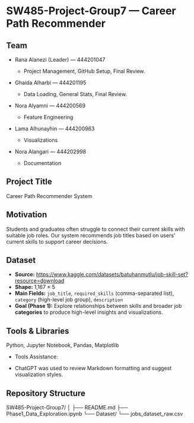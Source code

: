 # SW485-Project-Group7 — Career Path Recommender

## Team
* Rana Alanezi (Leader) — 444201047
  * Project Management, GitHub Setup, Final Review.

* Ghaida Alharbi — 444201195
  * Data Loading, General Stats, Final Review.

* Nora Alyamni — 444200569
  * Feature Engineering

* Lama Alhunayhin — 444200963
  * Visualizations

* Nora Alangari — 444202998
  * Documentation

## Project Title
Career Path Recommender System

## Motivation
Students and graduates often struggle to connect their current skills with suitable job roles.
Our system recommends job titles based on users' current skills to support career decisions.

## Dataset
- **Source:** https://www.kaggle.com/datasets/batuhanmutlu/job-skill-set?resource=download
- **Shape:** 1,167 × 5
- **Main Fields:** `job_title`, `required_skills` (comma-separated list), `category` (high-level job group), `description`
- **Goal (Phase 1):** Explore relationships between skills and broader job **categories** to produce high-level insights and visualizations.

## Tools & Libraries
Python, Jupyter Notebook, Pandas, Matplotlib

* Tools Assistance:
- ChatGPT was used to review Markdown formatting and suggest visualization styles.

## Repository Structure

SW485-Project-Group7/
│
├── README.md
├── Phase1_Data_Exploration.ipynb
└── Dataset/
    └── jobs_dataset_raw.csv

